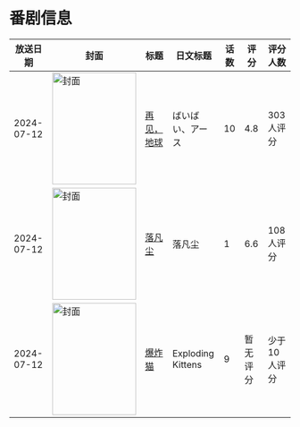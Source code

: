 # 番剧信息

|放送日期|封面|标题|日文标题|话数|评分|评分人数|
|---|---|---|---|---|---|---|
|2024-07-12|<img src="//lain.bgm.tv/pic/cover/c/0d/8a/408195_I91PZ.jpg" alt="封面" style="width:150px;height:200px;object-fit:cover;">|[再见，地球](https://bangumi.tv/subject/408195)|ばいばい、アース|10|4.8|303人评分|
|2024-07-12|<img src="//lain.bgm.tv/pic/cover/c/c9/31/446288_xPjqY.jpg" alt="封面" style="width:150px;height:200px;object-fit:cover;">|[落凡尘](https://bangumi.tv/subject/446288)|落凡尘|1|6.6|108人评分|
|2024-07-12|<img src="//lain.bgm.tv/pic/cover/c/24/8a/493926_Y871h.jpg" alt="封面" style="width:150px;height:200px;object-fit:cover;">|[爆炸猫](https://bangumi.tv/subject/493926)|Exploding Kittens|9|暂无评分|少于10人评分|
